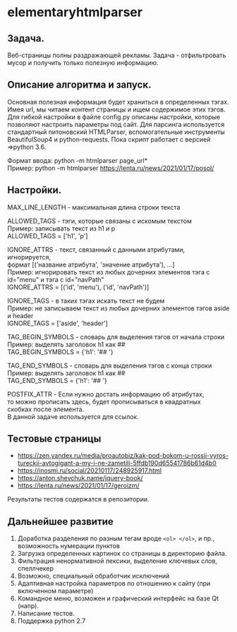 # elementaryhtmlparser

## Задача.

Веб-страницы полны раздражающей рекламы. Задача - отфильтровать мусор и получить только полезную информацию.

## Описание алгоритма и запуск.

Основная полезная информация будет храниться в определенных тэгах. Имея url, мы читаем контент страницы и ищем содержимое этих тэгов.  Для гибкой настройки в файле config.py описаны настройки, которые позволяют настроить параметры под сайт. Для парсинга используется стандартный питоновский HTMLParser, вспомогательные инструменты BeautifulSoup4 и python-requests. Пока скрипт работает с версией =>python 3.6.

Формат ввода: python -m htmlparser page_url*<br/>
Пример: python -m htmlparser https://lenta.ru/news/2021/01/17/posol/

## Настройки.
MAX_LINE_LENGTH - максимальная длина строки текста

ALLOWED_TAGS - тэги, которые связаны с искомым текстом<br/>
Пример: записывать текст из h1 и p<br/>
ALLOWED_TAGS = ['h1', 'p']

IGNORE_ATTRS - текст, связанный с данными атрибутами, игнорируется,<br/> 
формат [('название атрибута', 'значение атрибута'), ...]<br/>
Пример: игнорировать текст из любых дочерних элементов тэга с id="menu" и тэга с id="navPath"<br/>
IGNORE_ATTRS = [('id', 'menu'), ('id', 'navPath')]

IGNORE_TAGS - в таких тэгах искать текст не будем<br/>
Пример: не записываем текст из любых дочерних элементов тэгов aside и header<br/>
IGNORE_TAGS = ['aside', 'header']

TAG_BEGIN_SYMBOLS - словарь для выделения  тэгов от начала строки<br/>
Пример: выделять заголовок h1 как ##<br/>
TAG_BEGIN_SYMBOLS = {'h1': '## '}

TAG_END_SYMBOLS - словарь для выделения  тэгов с конца строки<br/>
Пример: выделять заголовок h1 как ##<br/>
TAG_END_SYMBOLS = {'h1': '## '}

POSTFIX_ATTR - Если нужно достать информацию об атрибутах,<br/>
то можно прописать здесь, будет прописываться в квадратных<br/>
скобках после элемента.<br/>
В данной задаче используется для ссылок.

## Тестовые страницы
* https://zen.yandex.ru/media/proautobiz/kak-pod-bokom-u-rossii-vyros-tureckii-avtogigant-a-my-i-ne-zametili-5ffdb190d65541786b61d4b0
* https://inosmi.ru/social/20210117/248925917.html
* https://anton.shevchuk.name/jquery-book/
* https://lenta.ru/news/2021/01/17/geroizm/

Результаты тестов содержатся в репозитории.

## Дальнейшее развитие
1. Доработка разделения по разным тегам вроде `<ol> </ol>`, и пр., возможность нумерации пунктов
2. Загрузка определенных картинок со страницы в директорию файла. 
3. Фильтрация ненормативной лексики, выделение ключевых слов, спеллчекер
4. Возможно, специальный обработчик исключений
5. Адаптивная настройка параметров по отношению к сайту (при включенном параметре)
6. Командное меню, возможен и графический интерфейс на базе Qt (напр).
7. Написание тестов.
8. Поддержка python 2.7


